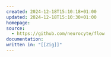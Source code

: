 ```yaml
---
created: 2024-12-18T15:10:18+01:00
updated: 2024-12-18T15:10:30+01:00
homepage: 
source:
  - https://github.com/neurocyte/flow
documentation: 
written in: "[[Zig]]"
---
```

